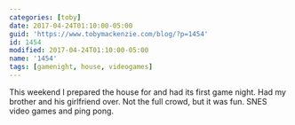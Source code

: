 ```yaml
---
categories: [toby]
date: 2017-04-24T01:10:00-05:00
guid: 'https://www.tobymackenzie.com/blog/?p=1454'
id: 1454
modified: 2017-04-24T01:10:00-05:00
name: '1454'
tags: [gamenight, house, videogames]
---
```


This weekend I prepared the house for and had its first game night.<!--more-->  Had my brother and his girlfriend over.  Not the full crowd, but it was fun.  SNES video games and ping pong.
